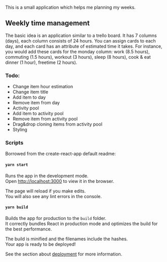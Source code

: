 This is a small application which helps me planning my weeks.

## Weekly time management

The basic idea is an application similar to a trello board. It has 7 columns (days), each column consists of 24 hours. You can assign cards to each day, and each card has an attribute of estimated time it takes. For instance, you would add these cards for the monday column: work (8.5 hours), commuting (1.5 hours), workout (3 hours), sleep (8 hours), cook & eat dinner (1 hour), freetime (2 hours).

### Todo: 
- Change item hour estimation
- Change item title
- Add item to day
- Remove item from day
- Activity pool
- Add item to activity pool
- Remove item from activity pool
- Drag&drop cloning items from activity pool
- Styling

### Scripts 
Borrowed from the create-react-app default readme: 
#### `yarn start`

Runs the app in the development mode.<br />
Open [http://localhost:3000](http://localhost:3000) to view it in the browser.

The page will reload if you make edits.<br />
You will also see any lint errors in the console.

#### `yarn build`

Builds the app for production to the `build` folder.<br />
It correctly bundles React in production mode and optimizes the build for the best performance.

The build is minified and the filenames include the hashes.<br />
Your app is ready to be deployed!

See the section about [deployment](https://facebook.github.io/create-react-app/docs/deployment) for more information.